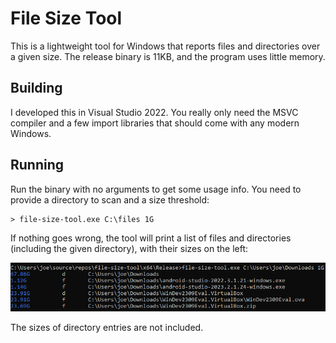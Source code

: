 # File Size Tool

This is a lightweight tool for Windows that reports files and directories over a given size.
The release binary is 11KB, and the program uses little memory.

## Building

I developed this in Visual Studio 2022. You really only need the MSVC compiler and a few
import libraries that should come with any modern Windows.

## Running

Run the binary with no arguments to get some usage info. You need to provide a directory to scan
and a size threshold:

```batch
> file-size-tool.exe C:\files 1G
```

If nothing goes wrong, the tool will print a list of files and directories (including the given
directory), with their sizes on the left:

![image](./screenshot.PNG)

The sizes of directory entries are not included.
